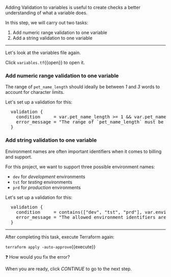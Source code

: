 Adding Validation to variables is useful to create checks  a better understanding of what a variable does.

In this step, we will carry out two tasks:

1. Add numeric range validation to one variable
2. Add a string validation to one variable

---

Let's look at the variables file again.

Click `variables.tf`{{open}} to open it.

### Add numeric range validation to one variable

The range of `pet_name_length` should ideally be between _1_ and _3_ words to account for character limits.

Let's set up a validation for this:

<pre class="file" data-target="clipboard">
  validation {
    condition     = var.pet_name_length >= 1 && var.pet_name_length <= 3
    error_message = "The range of `pet_name_length` must be between 1 and 3."
  }
</pre>

### Add string validation to one variable

Environment names are often important identifiers when it comes to billing and support.

For this project, we want to support three possible environment names:

* `dev` for _development_ environments
* `tst` for _testing_ environments
* `prd` for _production_ environments

Let's set up a validation for this:

<pre class="file" data-target="clipboard">
  validation {
    condition     = contains(["dev", "tst", "prd"], var.environment)
    error_message = "The allowed environment identifiers are: `dev`, `tst`, and `prd`."
  }
</pre>

---

After completing this task, execute Terraform again:

`terraform apply -auto-approve`{{execute}}

❓ How would you fix the error?

When you are ready, click _CONTINUE_ to go to the next step.
